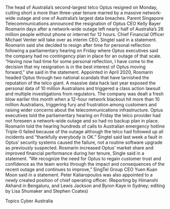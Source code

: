 The head of Australia’s second-largest telco Optus resigned on Monday, cutting short a more than three-year tenure marred by a massive network-wide outage and one of Australia’s largest data breaches.
Parent Singapore Telecommunications announced the resignation of Optus CEO Kelly Bayer Rosmarin days after a network-wide outage left nearly half of Australia’s 26 million people without phone or internet for 12 hours.
Chief Financial Officer Michael Venter will take over as interim CEO, Singtel said in a statement.
Rosmarin said she decided to resign after time for personal reflection following a parliamentary hearing on Friday where Optus executives said the company had no contingency plan in place for an outage of that scale.
“Having now had time for some personal reflection, I have come to the decision that my resignation is in the best interest of Optus moving forward,” she said in the statement.
Appointed in April 2020, Rosmarin headed Optus through two national scandals that have tarnished the reputation of the telco giant. A massive data hack last year exposed the personal data of 10 million Australians and triggered a class action lawsuit and multiple investigations from regulators.
The company was dealt a fresh blow earlier this month when a 12-hour network blackout hit more than 10 million Australians, triggering fury and frustration among customers and raising wider concerns about the telecommunications infrastructure.
Optus executives told the parliamentary hearing on Friday the telco provider had not foreseen a network-wide outage and so had no backup plan in place.
Rosmarin told the hearing hundreds of calls to Australian emergency hotline Triple-0 failed because of the outage although the telco had followed up all incidents and “thankfully everybody is OK.”
Singtel said last week a fault in Optus’ security systems caused the failure, not a routine software upgrade as previously suspected.
Rosmarin increased Optus’ market share and improved financial performance during her tenure, Single said in a statement.
“We recognize the need for Optus to regain customer trust and confidence as the team works through the impact and consequences of the recent outage and continues to improve,” SingTel Group CEO Yuen Kuan Moon said in a statement.
Peter Kaliaropoulos was also appointed to a newly created position of chief operating officer.
(Reporting by Himanshi Akhand in Bengaluru, and Lewis Jackson and Byron Kaye in Sydney; editing by Lisa Shumaker and Stephen Coates)

Topics
Cyber
Australia
